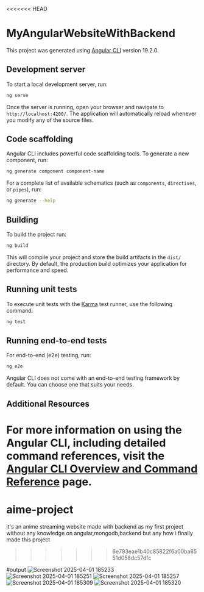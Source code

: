 <<<<<<< HEAD
# MyAngularWebsiteWithBackend

This project was generated using [Angular CLI](https://github.com/angular/angular-cli) version 19.2.0.

## Development server

To start a local development server, run:

```bash
ng serve
```

Once the server is running, open your browser and navigate to `http://localhost:4200/`. The application will automatically reload whenever you modify any of the source files.

## Code scaffolding

Angular CLI includes powerful code scaffolding tools. To generate a new component, run:

```bash
ng generate component component-name
```

For a complete list of available schematics (such as `components`, `directives`, or `pipes`), run:

```bash
ng generate --help
```

## Building

To build the project run:

```bash
ng build
```

This will compile your project and store the build artifacts in the `dist/` directory. By default, the production build optimizes your application for performance and speed.

## Running unit tests

To execute unit tests with the [Karma](https://karma-runner.github.io) test runner, use the following command:

```bash
ng test
```

## Running end-to-end tests

For end-to-end (e2e) testing, run:

```bash
ng e2e
```

Angular CLI does not come with an end-to-end testing framework by default. You can choose one that suits your needs.

## Additional Resources

For more information on using the Angular CLI, including detailed command references, visit the [Angular CLI Overview and Command Reference](https://angular.dev/tools/cli) page.
=======
# aime-project
it's an anime streaming website made with backend as my first project without any knowledge on angular,mongodb,backend but any how i finally made this project
>>>>>>> 6e793eae1b40c85822f6a00ba6551d058dc57dfc



#output
![Screenshot 2025-04-01 185233](https://github.com/user-attachments/assets/4b064c4e-42f2-40c7-a444-d8463e8bd527)
![Screenshot 2025-04-01 185251](https://github.com/user-attachments/assets/c8beb445-6eb8-4986-8e74-db2d2c69bd2c)
![Screenshot 2025-04-01 185257](https://github.com/user-attachments/assets/2e5b1702-cfb0-48aa-99f0-ecb48b3e5d46)
![Screenshot 2025-04-01 185309](https://github.com/user-attachments/assets/f73766d2-0fa8-4bce-a889-0e57b9830906)
![Screenshot 2025-04-01 185320](https://github.com/user-attachments/assets/2e99e9a0-b8d0-4566-9e3c-0499ccc83f38)


